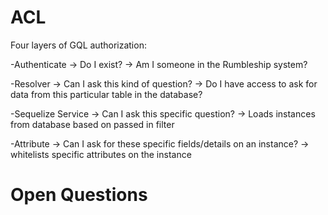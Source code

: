 # ACL

Four layers of GQL authorization:

-Authenticate -> Do I exist? -> Am I someone in the Rumbleship system?

-Resolver -> Can I ask this kind of question? -> Do I have access to ask for data from this particular table in the database?

-Sequelize Service -> Can I ask this specific question? -> Loads instances from database based on passed in filter

-Attribute -> Can I ask for these specific fields/details on an instance? -> whitelists specific attributes on the instance

# Open Questions
